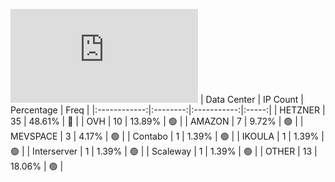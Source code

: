 ![Diagramm](https://github.com/obajay/StateSync-snapshots/blob/main/Projects/Sge/1/README.md)
| Data Center | IP Count | Percentage | Freq |
|:------------:|:--------:|:-----------:|:-----:|
| HETZNER | 35 | 48.61% | 🔴 |
| OVH | 10 | 13.89% | 🟢 |
| AMAZON | 7 | 9.72% | 🟢 |
| MEVSPACE | 3 | 4.17% | 🟢 |
| Contabo | 1 | 1.39% | 🟢 |
| IKOULA | 1 | 1.39% | 🟢 |
| Interserver | 1 | 1.39% | 🟢 |
| Scaleway | 1 | 1.39% | 🟢 |
| OTHER | 13 | 18.06% | 🟢 |